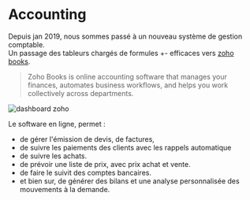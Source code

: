 # Accounting

Depuis jan 2019, nous sommes passé à un nouveau système de gestion comptable.  
Un passage des tableurs chargés de formules +- efficaces vers [zoho books](https://books.zoho.com).

> Zoho Books is online accounting software that manages your finances, automates business workflows, and helps you work collectively across departments.

![dashboard zoho](https://blog.zoho.com/wp-content/uploads/2013/11/new_dashboard.png)

Le software en ligne, permet :

* de gérer l'émission de devis, de factures, 
* de suivre les paiements des clients avec les rappels automatique
* de suivre les achats.
* de prévoir une liste de prix, avec prix achat et vente.
* de faire le suivit des comptes bancaires.  
* et bien sur, de générer des bilans et une analyse personnalisée des mouvements à la demande.

